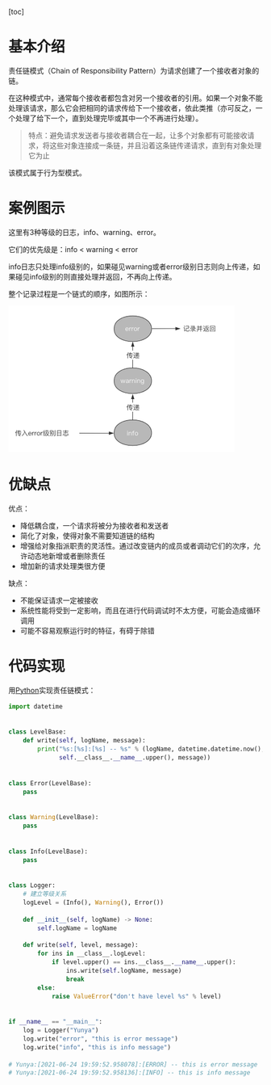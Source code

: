 [toc]

# 基本介绍

责任链模式（Chain of Responsibility Pattern）为请求创建了一个接收者对象的链。

在这种模式中，通常每个接收者都包含对另一个接收者的引用。如果一个对象不能处理该请求，那么它会把相同的请求传给下一个接收者，依此类推（亦可反之，一个处理了给下一个，直到处理完毕或其中一个不再进行处理）。

> 特点：避免请求发送者与接收者耦合在一起，让多个对象都有可能接收请求，将这些对象连接成一条链，并且沿着这条链传递请求，直到有对象处理它为止

该模式属于行为型模式。

# 案例图示

这里有3种等级的日志，info、warning、error。

它们的优先级是：info < warning < error

info日志只处理info级别的，如果碰见warning或者error级别日志则向上传递，如果碰见info级别的则直接处理并返回，不再向上传递。

整个记录过程是一个链式的顺序，如图所示：

![image-20210624194251782](images/efe5705be4c24942acb96b0bfb88f484.png)

# 优缺点

优点：

- 降低耦合度，一个请求将被分为接收者和发送者
- 简化了对象，使得对象不需要知道链的结构
- 增强给对象指派职责的灵活性。通过改变链内的成员或者调动它们的次序，允许动态地新增或者删除责任
- 增加新的请求处理类很方便

缺点：

- 不能保证请求一定被接收
- 系统性能将受到一定影响，而且在进行代码调试时不太方便，可能会造成循环调用
- 可能不容易观察运行时的特征，有碍于除错

# 代码实现

用[Python](https://so.csdn.net/so/search?q=Python&spm=1001.2101.3001.7020)实现责任链模式：

```python
import datetime


class LevelBase:
    def write(self, logName, message):
        print("%s:[%s]:[%s] -- %s" % (logName, datetime.datetime.now(),
              self.__class__.__name__.upper(), message))


class Error(LevelBase):
    pass


class Warning(LevelBase):
    pass


class Info(LevelBase):
    pass


class Logger:
    # 建立等级关系
    logLevel = (Info(), Warning(), Error())

    def __init__(self, logName) -> None:
        self.logName = logName

    def write(self, level, message):
        for ins in __class__.logLevel:
            if level.upper() == ins.__class__.__name__.upper():
                ins.write(self.logName, message)
                break
        else:
            raise ValueError("don't have level %s" % level)


if __name__ == "__main__":
    log = Logger("Yunya")
    log.write("error", "this is error message")
    log.write("info", "this is info message")

# Yunya:[2021-06-24 19:59:52.958078]:[ERROR] -- this is error message
# Yunya:[2021-06-24 19:59:52.958136]:[INFO] -- this is info message

```

